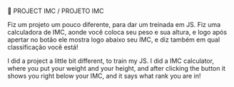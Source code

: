 :dart: PROJECT IMC / PROJETO IMC

Fiz um projeto um pouco diferente, para dar um treinada em JS. 
Fiz uma calculadora de IMC, aonde você coloca seu peso e sua altura, e logo após apertar no botão ele mostra logo abaixo seu IMC, 
e diz também em qual classificação você está!


I did a project a little bit different, to train my JS. 
I did a IMC calculator, where you put your weight and your height, and after clicking the button it shows you right below your IMC,
and it says what rank you are in!

